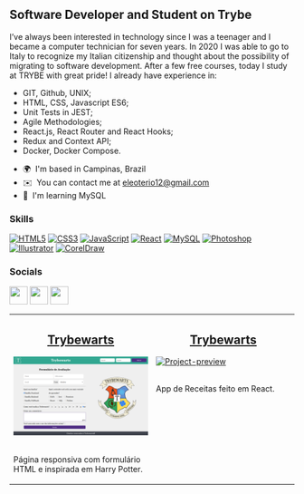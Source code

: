 Software Developer and Student on Trybe
----------------------------------

I’ve always been interested in technology since I was a teenager and I became a computer technician for seven years. In 2020 I was able to go to Italy to recognize my Italian citizenship and thought about the possibility of migrating to software development. After a few free courses, today I study at TRYBE with great pride!
I already have experience in:
- GIT, Github, UNIX;
- HTML, CSS, Javascript ES6;
- Unit Tests in JEST;
- Agile Methodologies;
- React.js, React Router and React Hooks;
- Redux and Context API;
- Docker, Docker Compose.

* 🌍  I'm based in Campinas, Brazil
* ✉️  You can contact me at [eleoterio12@gmail.com](mailto:eleoterio12@gmail.com)
* 🧠  I'm learning MySQL

### Skills

<p align="left">
<a href="https://developer.mozilla.org/en-US/docs/Glossary/HTML5" target="_blank" rel="noreferrer"><img src="https://raw.githubusercontent.com/danielcranney/readme-generator/main/public/icons/skills/html5-colored.svg" width="36" height="36" alt="HTML5" /></a>
<a href="https://www.w3.org/TR/CSS/#css" target="_blank" rel="noreferrer"><img src="https://raw.githubusercontent.com/danielcranney/readme-generator/main/public/icons/skills/css3-colored.svg" width="36" height="36" alt="CSS3" /></a>
<a href="https://developer.mozilla.org/en-US/docs/Web/JavaScript" target="_blank" rel="noreferrer"><img src="https://raw.githubusercontent.com/danielcranney/readme-generator/main/public/icons/skills/javascript-colored.svg" width="36" height="36" alt="JavaScript" /></a>
<a href="https://reactjs.org/" target="_blank" rel="noreferrer"><img src="https://raw.githubusercontent.com/danielcranney/readme-generator/main/public/icons/skills/react-colored.svg" width="36" height="36" alt="React" /></a>
<a href="https://www.mysql.com/" target="_blank" rel="noreferrer"><img src="https://raw.githubusercontent.com/danielcranney/readme-generator/main/public/icons/skills/mysql-colored.svg" width="36" height="36" alt="MySQL" /></a>
<a href="https://www.adobe.com/uk/products/photoshop.html" target="_blank" rel="noreferrer"><img src="https://raw.githubusercontent.com/danielcranney/readme-generator/main/public/icons/skills/photoshop-colored.svg" width="36" height="36" alt="Photoshop" /></a>
<a href="adobe.com/uk/products/illustrator.html" target="_blank" rel="noreferrer"><img src="https://raw.githubusercontent.com/danielcranney/readme-generator/main/public/icons/skills/illustrator-colored.svg" width="36" height="36" alt="Illustrator" /></a>
<a href="https://www.coreldraw.com/" target="_blank" rel="noreferrer"><img src="https://encrypted-tbn0.gstatic.com/images?q=tbn:ANd9GcRfjn_GsMuFW7Vnda-3i75mF0ZsnM_xUvDoag&usqp=CAU" width="36" height="36" alt="CorelDraw" /></a>
</p>


### Socials

<p align="left"> <a href="https://www.github.com/joaoeleoterio" target="_blank" rel="noreferrer"><img src="https://raw.githubusercontent.com/danielcranney/readme-generator/main/public/icons/socials/github.svg" width="32" height="32" /></a> <a href="https://www.linkedin.com/in/jheleoterio" target="_blank" rel="noreferrer"><img src="https://raw.githubusercontent.com/danielcranney/readme-generator/main/public/icons/socials/linkedin.svg" width="32" height="32" /></a> <a href="https://www.twitter.com/joaoeleoterio12" target="_blank" rel="noreferrer"><img src="https://raw.githubusercontent.com/danielcranney/readme-generator/main/public/icons/socials/twitter.svg" width="32" height="32" /></a></p>
<table>
  <tr>
    <td valign="top" width="50%">
      <h2 align="center"><a href="https://github.com/joaoeleoterio/TRYBEWARTS">Trybewarts</a></h2>
      <a href="https://joaoeleoterio.github.io/TRYBEWARTS/"><img width="100%" src="https://github.com/joaoeleoterio/TRYBEWARTS/raw/master/pagina-principal.png" alt="Project-preview" /></a>
      <br>
      <br>
      <p> Página responsiva com formulário HTML e inspirada em Harry Potter.</p>
    </td>
    <td valign="top" width="50%">
      <h2 align="center"><a href="https://github.com/joaoeleoterio/App-de-Receitas">Trybewarts</a></h2>
      <a href="https://joaoeleoterio.github.io/App-de-Receitas"><img height=231px src="https://github.com/joaoeleoterio/App-de-Receitas/blob/master/Schermata%20del%202022-06-16%2018-03-56.png?raw=true" alt="Project-preview" /></a>
      <br>
      <br>
      <p> App de Receitas feito em React.</p>
    </td>
  </tr>
</table>

